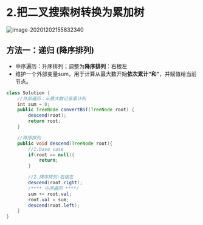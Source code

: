 # 2.把二叉搜索树转换为累加树

![image-20201202155832340](https://raw.githubusercontent.com/TWDH/Leetcode-From-Zero/pictures/img/image-20201202155832340.png)

## 方法一：递归 (降序排列)

* 中序遍历：升序排列；调整为**降序排列**：右根左
* 维护一个外部变量sum，用于计算从最大数开始**依次累计“和”**，并赋值给当前节点。

```java
class Solution {
    //外部遍历：从最大数记录累计和
    int sum = 0;
    public TreeNode convertBST(TreeNode root) {
        descend(root);
        return root;
    }

    //降序排列
    public void descend(TreeNode root){
        //1.base case
        if(root == null){
            return;
        }

        //2.降序排列:右根左
        descend(root.right);
        /**** 中序遍历 ****/
        sum += root.val;
        root.val = sum;
        descend(root.left);
    }
}
```

